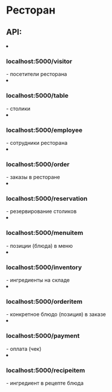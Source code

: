 <h1>Ресторан</h1>
<h2>API:</h2>
<li><h3>localhost:5000/visitor</h3> - посетители ресторана</li>
<li><h3>localhost:5000/table</h3> - столики</li>
<li><h3>localhost:5000/employee</h3> - сотрудники ресторана</li>
<li><h3>localhost:5000/order</h3> - заказы в ресторане</li>
<li><h3>localhost:5000/reservation</h3> - резервирование столиков</li>
<li><h3>localhost:5000/menuitem</h3> - позиции (блюда) в меню</li>
<li><h3>localhost:5000/inventory</h3> - ингредиенты на складе</li>
<li><h3>localhost:5000/orderitem</h3> - конкретное блюдо (позиция) в заказе</li>
<li><h3>localhost:5000/payment</h3> - оплата (чек)</li>
<li><h3>localhost:5000/recipeitem</h3> - ингредиент в рецепте блюда</li>
